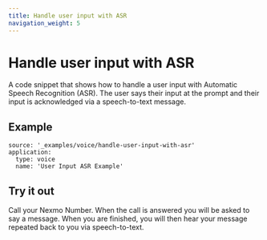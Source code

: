 ```yaml
---
title: Handle user input with ASR
navigation_weight: 5
---
```


# Handle user input with ASR

A code snippet that shows how to handle a user input with Automatic Speech Recognition (ASR). 
The user says their input at the prompt and their input is acknowledged
via a speech-to-text message.

## Example

```code_snippets
source: '_examples/voice/handle-user-input-with-asr'
application:
  type: voice
  name: 'User Input ASR Example'
```

## Try it out

Call your Nexmo Number. When the call is answered you will be asked
to say a message. When you are finished, you will then hear
your message repeated back to you via speech-to-text.
